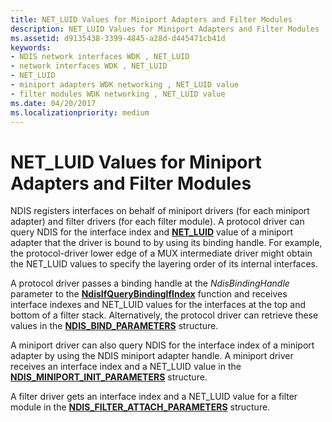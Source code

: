 ```yaml
---
title: NET_LUID Values for Miniport Adapters and Filter Modules
description: NET_LUID Values for Miniport Adapters and Filter Modules
ms.assetid: d9135438-3399-4845-a28d-d445471cb41d
keywords:
- NDIS network interfaces WDK , NET_LUID
- network interfaces WDK , NET_LUID
- NET_LUID
- miniport adapters WDK networking , NET_LUID value
- filter modules WDK networking , NET_LUID value
ms.date: 04/20/2017
ms.localizationpriority: medium
---
```


# NET\_LUID Values for Miniport Adapters and Filter Modules





NDIS registers interfaces on behalf of miniport drivers (for each miniport adapter) and filter drivers (for each filter module). A protocol driver can query NDIS for the interface index and [**NET\_LUID**](/windows/desktop/api/ifdef/ns-ifdef-net_luid_lh) value of a miniport adapter that the driver is bound to by using its binding handle. For example, the protocol-driver lower edge of a MUX intermediate driver might obtain the NET\_LUID values to specify the layering order of its internal interfaces.

A protocol driver passes a binding handle at the *NdisBindingHandle* parameter to the [**NdisIfQueryBindingIfIndex**](/windows-hardware/drivers/ddi/ndis/nf-ndis-ndisifquerybindingifindex) function and receives interface indexes and NET\_LUID values for the interfaces at the top and bottom of a filter stack. Alternatively, the protocol driver can retrieve these values in the [**NDIS\_BIND\_PARAMETERS**](/windows-hardware/drivers/ddi/ndis/ns-ndis-_ndis_bind_parameters) structure.

A miniport driver can also query NDIS for the interface index of a miniport adapter by using the NDIS miniport adapter handle. A miniport driver receives an interface index and a NET\_LUID value in the [**NDIS\_MINIPORT\_INIT\_PARAMETERS**](/windows-hardware/drivers/ddi/ndis/ns-ndis-_ndis_miniport_init_parameters) structure.

A filter driver gets an interface index and a NET\_LUID value for a filter module in the [**NDIS\_FILTER\_ATTACH\_PARAMETERS**](/windows-hardware/drivers/ddi/ndis/ns-ndis-_ndis_filter_attach_parameters) structure.

 

